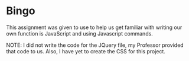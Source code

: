 # Bingo
This assignment was given to use to help us get familiar with writing our own function is JavaScript and using Javascript commands.

NOTE: I did not write the code for the JQuery file, my Professor provided that code to us. Also, I have yet to create the CSS for this project.
